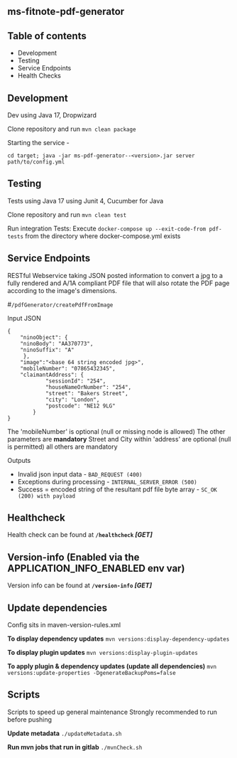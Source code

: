 ## ms-fitnote-pdf-generator


## Table of contents

* Development
* Testing
* Service Endpoints
* Health Checks

## Development

Dev using Java 17, Dropwizard

Clone repository and run `mvn clean package`

Starting the service -
 
    cd target; java -jar ms-pdf-generator--<version>.jar server path/to/config.yml

## Testing

Tests using Java 17 using Junit 4, Cucumber for Java

Clone repository and run `mvn clean test`

Run integration Tests: Execute `docker-compose up --exit-code-from pdf-tests` from the directory
where docker-compose.yml exists

## Service Endpoints

RESTful Webservice taking JSON posted information to convert a jpg to a fully rendered and A/1A compliant PDF file that will also rotate the PDF page according to the image's dimensions.

#`/pdfGenerator/createPdfFromImage`

Input JSON

    {
        "ninoObject": {
        "ninoBody": "AA370773",
        "ninoSuffix": "A"
         },
        "image":"<base 64 string encoded jpg>",
        "mobileNumber": "07865432345",
        "claimantAddress": {
                "sessionId": "254",
                "houseNameOrNumber": "254",
                "street": "Bakers Street",
                "city": "London",
                "postcode": "NE12 9LG"
            }
    }

The 'mobileNumber' is optional (null or missing node is allowed)
The other parameters are **mandatory**
Street and City within 'address' are optional (null is permitted) all others are mandatory

Outputs

* Invalid json input data - `BAD_REQUEST (400)`
* Exceptions during processing - `INTERNAL_SERVER_ERROR (500)`
* Success = encoded string of the resultant pdf file byte array - `SC_OK (200) with payload`

## Healthcheck

Health check can be found at **`/healthcheck` *[GET]***

## Version-info (Enabled via the APPLICATION_INFO_ENABLED env var)

Version info can be found at **`/version-info` *[GET]***

## Update dependencies

Config sits in maven-version-rules.xml

**To display dependency updates**
`mvn versions:display-dependency-updates`

**To display plugin updates**
`mvn versions:display-plugin-updates`

**To apply plugin & dependency updates (update all dependencies)**
`mvn versions:update-properties -DgenerateBackupPoms=false`

## Scripts

Scripts to speed up general maintenance
Strongly recommended to run before pushing

**Update metadata**
`./updateMetadata.sh`

**Run mvn jobs that run in gitlab**
`./mvnCheck.sh`
